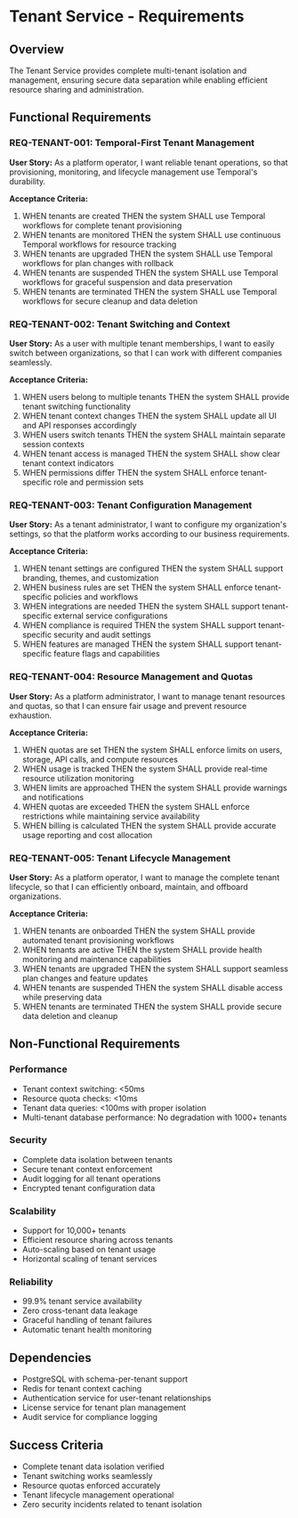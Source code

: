 # Tenant Service - Requirements

## Overview
The Tenant Service provides complete multi-tenant isolation and management, ensuring secure data separation while enabling efficient resource sharing and administration.

## Functional Requirements

### REQ-TENANT-001: Temporal-First Tenant Management
**User Story:** As a platform operator, I want reliable tenant operations, so that provisioning, monitoring, and lifecycle management use Temporal's durability.

**Acceptance Criteria:**
1. WHEN tenants are created THEN the system SHALL use Temporal workflows for complete tenant provisioning
2. WHEN tenants are monitored THEN the system SHALL use continuous Temporal workflows for resource tracking
3. WHEN tenants are upgraded THEN the system SHALL use Temporal workflows for plan changes with rollback
4. WHEN tenants are suspended THEN the system SHALL use Temporal workflows for graceful suspension and data preservation
5. WHEN tenants are terminated THEN the system SHALL use Temporal workflows for secure cleanup and data deletion

### REQ-TENANT-002: Tenant Switching and Context
**User Story:** As a user with multiple tenant memberships, I want to easily switch between organizations, so that I can work with different companies seamlessly.

**Acceptance Criteria:**
1. WHEN users belong to multiple tenants THEN the system SHALL provide tenant switching functionality
2. WHEN tenant context changes THEN the system SHALL update all UI and API responses accordingly
3. WHEN users switch tenants THEN the system SHALL maintain separate session contexts
4. WHEN tenant access is managed THEN the system SHALL show clear tenant context indicators
5. WHEN permissions differ THEN the system SHALL enforce tenant-specific role and permission sets

### REQ-TENANT-003: Tenant Configuration Management
**User Story:** As a tenant administrator, I want to configure my organization's settings, so that the platform works according to our business requirements.

**Acceptance Criteria:**
1. WHEN tenant settings are configured THEN the system SHALL support branding, themes, and customization
2. WHEN business rules are set THEN the system SHALL enforce tenant-specific policies and workflows
3. WHEN integrations are needed THEN the system SHALL support tenant-specific external service configurations
4. WHEN compliance is required THEN the system SHALL support tenant-specific security and audit settings
5. WHEN features are managed THEN the system SHALL support tenant-specific feature flags and capabilities

### REQ-TENANT-004: Resource Management and Quotas
**User Story:** As a platform administrator, I want to manage tenant resources and quotas, so that I can ensure fair usage and prevent resource exhaustion.

**Acceptance Criteria:**
1. WHEN quotas are set THEN the system SHALL enforce limits on users, storage, API calls, and compute resources
2. WHEN usage is tracked THEN the system SHALL provide real-time resource utilization monitoring
3. WHEN limits are approached THEN the system SHALL provide warnings and notifications
4. WHEN quotas are exceeded THEN the system SHALL enforce restrictions while maintaining service availability
5. WHEN billing is calculated THEN the system SHALL provide accurate usage reporting and cost allocation

### REQ-TENANT-005: Tenant Lifecycle Management
**User Story:** As a platform operator, I want to manage the complete tenant lifecycle, so that I can efficiently onboard, maintain, and offboard organizations.

**Acceptance Criteria:**
1. WHEN tenants are onboarded THEN the system SHALL provide automated tenant provisioning workflows
2. WHEN tenants are active THEN the system SHALL provide health monitoring and maintenance capabilities
3. WHEN tenants are upgraded THEN the system SHALL support seamless plan changes and feature updates
4. WHEN tenants are suspended THEN the system SHALL disable access while preserving data
5. WHEN tenants are terminated THEN the system SHALL provide secure data deletion and cleanup

## Non-Functional Requirements

### Performance
- Tenant context switching: <50ms
- Resource quota checks: <10ms
- Tenant data queries: <100ms with proper isolation
- Multi-tenant database performance: No degradation with 1000+ tenants

### Security
- Complete data isolation between tenants
- Secure tenant context enforcement
- Audit logging for all tenant operations
- Encrypted tenant configuration data

### Scalability
- Support for 10,000+ tenants
- Efficient resource sharing across tenants
- Auto-scaling based on tenant usage
- Horizontal scaling of tenant services

### Reliability
- 99.9% tenant service availability
- Zero cross-tenant data leakage
- Graceful handling of tenant failures
- Automatic tenant health monitoring

## Dependencies
- PostgreSQL with schema-per-tenant support
- Redis for tenant context caching
- Authentication service for user-tenant relationships
- License service for tenant plan management
- Audit service for compliance logging

## Success Criteria
- Complete tenant data isolation verified
- Tenant switching works seamlessly
- Resource quotas enforced accurately
- Tenant lifecycle management operational
- Zero security incidents related to tenant isolation